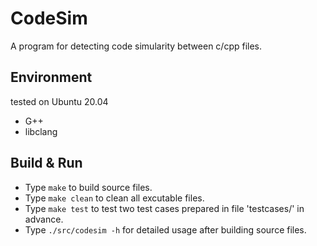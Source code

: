 # CodeSim 
A program for detecting code simularity between c/cpp files.

## Environment

tested on Ubuntu 20.04

- G++
- libclang

## Build & Run

- Type `make` to build source files.
- Type `make clean` to clean all excutable files.
- Type `make test` to test two test cases prepared in file 'testcases/' in advance.
- Type `./src/codesim -h` for detailed usage after building source files.